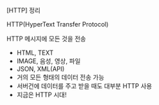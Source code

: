 [HTTP] 정리

HTTP(HyperText Transfer Protocol)

HTTP 메시지에 모든 것을 전송

- HTML, TEXT
- IMAGE, 음성, 영상, 파일
- JSON, XML(API)
- 거의 모든 형태의 데이터 전송 가능
- 서버건에 데이터를 주고 받을 때도 대부분 HTTP 사용
- 지금은 HTTP 시대! 

